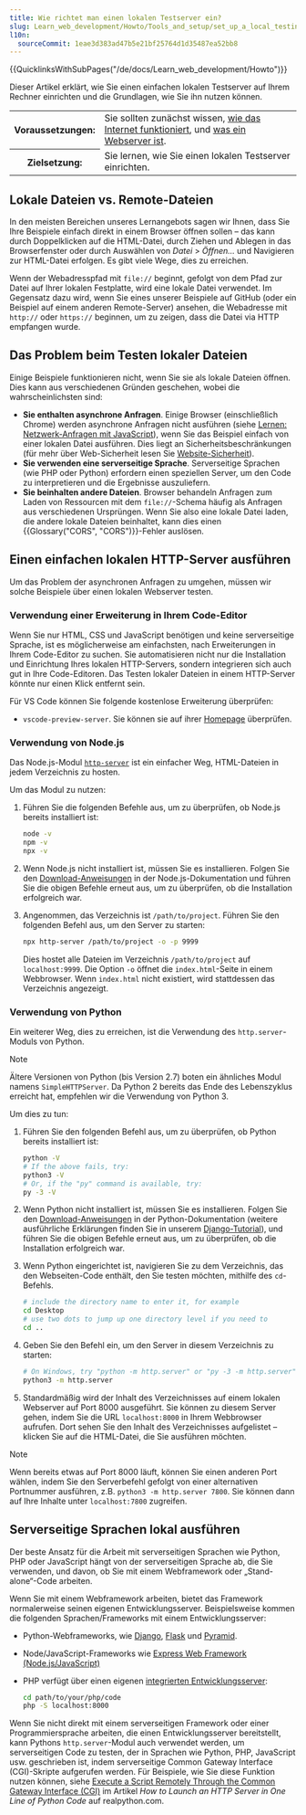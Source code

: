 ```yaml
---
title: Wie richtet man einen lokalen Testserver ein?
slug: Learn_web_development/Howto/Tools_and_setup/set_up_a_local_testing_server
l10n:
  sourceCommit: 1eae3d383ad47b5e21bf25764d1d35487ea52bb8
---
```


{{QuicklinksWithSubPages("/de/docs/Learn_web_development/Howto")}}

Dieser Artikel erklärt, wie Sie einen einfachen lokalen Testserver auf Ihrem Rechner einrichten und die Grundlagen, wie Sie ihn nutzen können.

<table>
  <tbody>
    <tr>
      <th scope="row">Voraussetzungen:</th>
      <td>
        Sie sollten zunächst wissen,
        <a href="/de/docs/Learn_web_development/Howto/Web_mechanics/How_does_the_Internet_work"
          >wie das Internet funktioniert</a
        >, und
        <a href="/de/docs/Learn_web_development/Howto/Web_mechanics/What_is_a_web_server"
          >was ein Webserver ist</a
        >.
      </td>
    </tr>
    <tr>
      <th scope="row">Zielsetzung:</th>
      <td>Sie lernen, wie Sie einen lokalen Testserver einrichten.</td>
    </tr>
  </tbody>
</table>

## Lokale Dateien vs. Remote-Dateien

In den meisten Bereichen unseres Lernangebots sagen wir Ihnen, dass Sie Ihre Beispiele einfach direkt in einem Browser öffnen sollen – das kann durch Doppelklicken auf die HTML-Datei, durch Ziehen und Ablegen in das Browserfenster oder durch Auswählen von _Datei_ > _Öffnen…_ und Navigieren zur HTML-Datei erfolgen. Es gibt viele Wege, dies zu erreichen.

Wenn der Webadresspfad mit `file://` beginnt, gefolgt von dem Pfad zur Datei auf Ihrer lokalen Festplatte, wird eine lokale Datei verwendet. Im Gegensatz dazu wird, wenn Sie eines unserer Beispiele auf GitHub (oder ein Beispiel auf einem anderen Remote-Server) ansehen, die Webadresse mit `http://` oder `https://` beginnen, um zu zeigen, dass die Datei via HTTP empfangen wurde.

## Das Problem beim Testen lokaler Dateien

Einige Beispiele funktionieren nicht, wenn Sie sie als lokale Dateien öffnen. Dies kann aus verschiedenen Gründen geschehen, wobei die wahrscheinlichsten sind:

- **Sie enthalten asynchrone Anfragen**. Einige Browser (einschließlich Chrome) werden asynchrone Anfragen nicht ausführen (siehe [Lernen: Netzwerk-Anfragen mit JavaScript](/de/docs/Learn_web_development/Core/Scripting/Network_requests)), wenn Sie das Beispiel einfach von einer lokalen Datei ausführen. Dies liegt an Sicherheitsbeschränkungen (für mehr über Web-Sicherheit lesen Sie [Website-Sicherheit](/de/docs/Learn_web_development/Extensions/Server-side/First_steps/Website_security)).
- **Sie verwenden eine serverseitige Sprache**. Serverseitige Sprachen (wie PHP oder Python) erfordern einen speziellen Server, um den Code zu interpretieren und die Ergebnisse auszuliefern.
- **Sie beinhalten andere Dateien**. Browser behandeln Anfragen zum Laden von Ressourcen mit dem `file://`-Schema häufig als Anfragen aus verschiedenen Ursprüngen.
  Wenn Sie also eine lokale Datei laden, die andere lokale Dateien beinhaltet, kann dies einen {{Glossary("CORS", "CORS")}}-Fehler auslösen.

## Einen einfachen lokalen HTTP-Server ausführen

Um das Problem der asynchronen Anfragen zu umgehen, müssen wir solche Beispiele über einen lokalen Webserver testen.

### Verwendung einer Erweiterung in Ihrem Code-Editor

Wenn Sie nur HTML, CSS und JavaScript benötigen und keine serverseitige Sprache, ist es möglicherweise am einfachsten, nach Erweiterungen in Ihrem Code-Editor zu suchen. Sie automatisieren nicht nur die Installation und Einrichtung Ihres lokalen HTTP-Servers, sondern integrieren sich auch gut in Ihre Code-Editoren. Das Testen lokaler Dateien in einem HTTP-Server könnte nur einen Klick entfernt sein.

Für VS Code können Sie folgende kostenlose Erweiterung überprüfen:

- `vscode-preview-server`. Sie können sie auf ihrer [Homepage](https://marketplace.visualstudio.com/items?itemName=yuichinukiyama.vscode-preview-server) überprüfen.

### Verwendung von Node.js

Das Node.js-Modul [`http-server`](https://www.npmjs.com/package/http-server) ist ein einfacher Weg, HTML-Dateien in jedem Verzeichnis zu hosten.

Um das Modul zu nutzen:

1. Führen Sie die folgenden Befehle aus, um zu überprüfen, ob Node.js bereits installiert ist:

   ```bash
   node -v
   npm -v
   npx -v
   ```

2. Wenn Node.js nicht installiert ist, müssen Sie es installieren. Folgen Sie den [Download-Anweisungen](https://nodejs.org/en/download/package-manager) in der Node.js-Dokumentation und führen Sie die obigen Befehle erneut aus, um zu überprüfen, ob die Installation erfolgreich war.

3. Angenommen, das Verzeichnis ist `/path/to/project`. Führen Sie den folgenden Befehl aus, um den Server zu starten:

   ```bash
   npx http-server /path/to/project -o -p 9999
   ```

   Dies hostet alle Dateien im Verzeichnis `/path/to/project` auf `localhost:9999`. Die Option `-o` öffnet die `index.html`-Seite in einem Webbrowser. Wenn `index.html` nicht existiert, wird stattdessen das Verzeichnis angezeigt.

### Verwendung von Python

Ein weiterer Weg, dies zu erreichen, ist die Verwendung des `http.server`-Moduls von Python.

> [!NOTE]
> Ältere Versionen von Python (bis Version 2.7) boten ein ähnliches Modul namens `SimpleHTTPServer`. Da Python 2 bereits das Ende des Lebenszyklus erreicht hat, empfehlen wir die Verwendung von Python 3.

Um dies zu tun:

1. Führen Sie den folgenden Befehl aus, um zu überprüfen, ob Python bereits installiert ist:

   ```bash
   python -V
   # If the above fails, try:
   python3 -V
   # Or, if the "py" command is available, try:
   py -3 -V
   ```

2. Wenn Python nicht installiert ist, müssen Sie es installieren. Folgen Sie den [Download-Anweisungen](https://www.python.org/downloads/) in der Python-Dokumentation (weitere ausführliche Erklärungen finden Sie in unserem [Django-Tutorial](/de/docs/Learn_web_development/Extensions/Server-side/Django/development_environment#installing_python_3)), und führen Sie die obigen Befehle erneut aus, um zu überprüfen, ob die Installation erfolgreich war.

3. Wenn Python eingerichtet ist, navigieren Sie zu dem Verzeichnis, das den Webseiten-Code enthält, den Sie testen möchten, mithilfe des `cd`-Befehls.

   ```bash
   # include the directory name to enter it, for example
   cd Desktop
   # use two dots to jump up one directory level if you need to
   cd ..
   ```

4. Geben Sie den Befehl ein, um den Server in diesem Verzeichnis zu starten:

   ```bash
   # On Windows, try "python -m http.server" or "py -3 -m http.server"
   python3 -m http.server
   ```

5. Standardmäßig wird der Inhalt des Verzeichnisses auf einem lokalen Webserver auf Port 8000 ausgeführt. Sie können zu diesem Server gehen, indem Sie die URL `localhost:8000` in Ihrem Webbrowser aufrufen. Dort sehen Sie den Inhalt des Verzeichnisses aufgelistet – klicken Sie auf die HTML-Datei, die Sie ausführen möchten.

> [!NOTE]
> Wenn bereits etwas auf Port 8000 läuft, können Sie einen anderen Port wählen, indem Sie den Serverbefehl gefolgt von einer alternativen Portnummer ausführen, z.B. `python3 -m http.server 7800`. Sie können dann auf Ihre Inhalte unter `localhost:7800` zugreifen.

## Serverseitige Sprachen lokal ausführen

Der beste Ansatz für die Arbeit mit serverseitigen Sprachen wie Python, PHP oder JavaScript hängt von der serverseitigen Sprache ab, die Sie verwenden, und davon, ob Sie mit einem Webframework oder „Stand-alone“-Code arbeiten.

Wenn Sie mit einem Webframework arbeiten, bietet das Framework normalerweise seinen eigenen Entwicklungsserver.
Beispielsweise kommen die folgenden Sprachen/Frameworks mit einem Entwicklungsserver:

- Python-Webframeworks, wie [Django](/de/docs/Learn_web_development/Extensions/Server-side/Django), [Flask](https://flask.palletsprojects.com/) und [Pyramid](https://trypyramid.com/).
- Node/JavaScript-Frameworks wie [Express Web Framework (Node.js/JavaScript)](/de/docs/Learn_web_development/Extensions/Server-side/Express_Nodejs)
- PHP verfügt über einen eigenen [integrierten Entwicklungsserver](https://www.php.net/manual/en/features.commandline.webserver.php):

  ```bash
  cd path/to/your/php/code
  php -S localhost:8000
  ```

Wenn Sie nicht direkt mit einem serverseitigen Framework oder einer Programmiersprache arbeiten, die einen Entwicklungsserver bereitstellt, kann Pythons `http.server`-Modul auch verwendet werden, um serverseitigen Code zu testen, der in Sprachen wie Python, PHP, JavaScript usw. geschrieben ist, indem serverseitige Common Gateway Interface (CGI)-Skripte aufgerufen werden.
Für Beispiele, wie Sie diese Funktion nutzen können, siehe [Execute a Script Remotely Through the Common Gateway Interface (CGI)](https://realpython.com/python-http-server/#execute-a-script-remotely-through-the-common-gateway-interface-cgi) im Artikel _How to Launch an HTTP Server in One Line of Python Code_ auf realpython.com.
